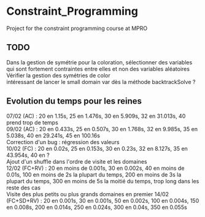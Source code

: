 # Constraint_Programming
Project for the constraint programming course at MPRO

## TODO
Dans la gestion de symétrie pour la coloration, sélectionner des variables qui sont fortement contraintes entre elles et non des variables aléatoires<br>
Vérifier la gestion des symétries de color<br>
intéressant de lancer le small domain var dès la méthode backtrackSolve ?<br>

## Evolution du temps pour les reines
07/02 (AC) : 20 en 1.15s, 25 en 1.476s, 30 en 5.909s, 32 en 31.013s, 40 prend trop de temps <br>
09/02 (AC) : 20 en 0.433s, 25 en 0.507s, 30 en 1.768s, 32 en 9.985s, 35 en 5.038s, 40 en 29.241s, 45 en 100.16s <br>
Correction d'un bug : régression des valeurs <br>
10/02 (FC) : 20 en 0.02s, 25 en 0.153s, 30 en 0.23s, 32 en 8.127s, 35 en 43.954s, 40 en ? <br>
Ajout d'un shuffle dans l'ordre de visite et les domaines<br>
12/02 (FC+RV) : 20 en moins de 0.001s, 30 en 0.002s, 40 en moins de 0.01s, 100 en moins de 2s la plupart du temps, 200 en moins de 3s la plupart du temps, 300 en moins de 5s la moitié du temps, trop long dans les reste des cas<br>
Visite des plus petits ou plus grands domaines en premier
14/02 (FC+SD+RV) : 20 en 0.001s, 30 en 0.001s, 50 en 0.002s, 100 en 0.004s, 150 en 0.008s, 200 en 0.014s, 250 en 0.024s, 300 en 0.04s, 350 en 0.055s <br>